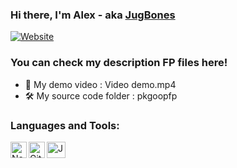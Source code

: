 ### Hi there, I'm Alex - aka [JugBones][website]
[![Website](https://www.kindpng.com/picc/m/128-1280187_github-logo-png-github-transparent-png.png)](https://github.com/JugBones)

### You can check my description FP files here!

- 🎥 My demo video : Video demo.mp4
- 🛠 My source code folder : pkgoopfp


### Languages and Tools:

<img align="left" alt="Netbeans" width="26px" src="https://download.logo.wine/logo/NetBeans/NetBeans-Logo.wine.png" />
<img align="left" alt="GitHub" width="26px" 
src="https://github.githubassets.com/images/modules/logos_page/GitHub-Mark.png" />
<img align="left" alt="Java" width="30px" height="26px"
src= "https://image.pngaaa.com/282/619282-middle.png" />

[website]: https://github.com/JugBones
